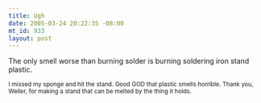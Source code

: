 ```yaml
--- 
title: Ugh
date: 2005-03-24 20:22:35 -08:00
mt_id: 933
layout: post
---
```

The only smell worse than burning solder is burning soldering iron stand plastic.

<small>I missed my sponge and hit the stand. Good GOD that plastic smells horrible. Thank you, Weller, for making a stand that can be melted by the thing it holds.</small>
